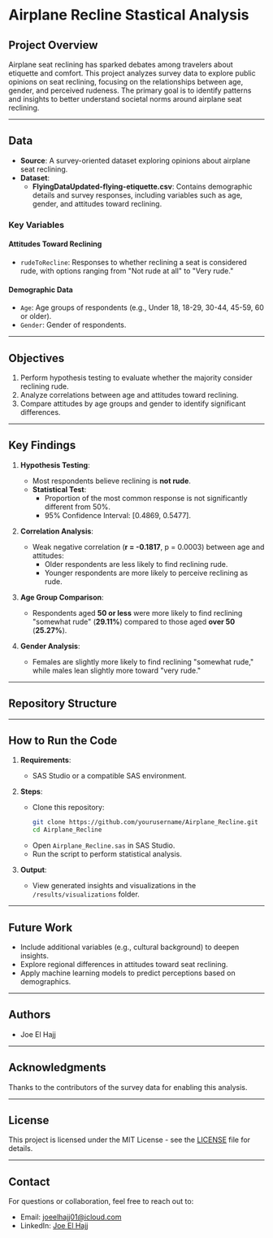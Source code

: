 # Airplane Recline Stastical Analysis

## Project Overview
Airplane seat reclining has sparked debates among travelers about etiquette and comfort. This project analyzes survey data to explore public opinions on seat reclining, focusing on the relationships between age, gender, and perceived rudeness. The primary goal is to identify patterns and insights to better understand societal norms around airplane seat reclining.

---

## Data
- **Source**: A survey-oriented dataset exploring opinions about airplane seat reclining.
- **Dataset**:
  - **FlyingDataUpdated-flying-etiquette.csv**: Contains demographic details and survey responses, including variables such as age, gender, and attitudes toward reclining.

### Key Variables
#### Attitudes Toward Reclining
- `rudeToRecline`: Responses to whether reclining a seat is considered rude, with options ranging from "Not rude at all" to "Very rude."

#### Demographic Data
- `Age`: Age groups of respondents (e.g., Under 18, 18-29, 30-44, 45-59, 60 or older).
- `Gender`: Gender of respondents.

---

## Objectives
1. Perform hypothesis testing to evaluate whether the majority consider reclining rude.
2. Analyze correlations between age and attitudes toward reclining.
3. Compare attitudes by age groups and gender to identify significant differences.

---

## Key Findings
1. **Hypothesis Testing**:
   - Most respondents believe reclining is **not rude**.
   - **Statistical Test**:
     - Proportion of the most common response is not significantly different from 50%.
     - 95% Confidence Interval: [0.4869, 0.5477].

2. **Correlation Analysis**:
   - Weak negative correlation (**r = -0.1817**, p = 0.0003) between age and attitudes:
     - Older respondents are less likely to find reclining rude.
     - Younger respondents are more likely to perceive reclining as rude.

3. **Age Group Comparison**:
   - Respondents aged **50 or less** were more likely to find reclining "somewhat rude" (**29.11%**) compared to those aged **over 50** (**25.27%**).

4. **Gender Analysis**:
   - Females are slightly more likely to find reclining "somewhat rude," while males lean slightly more toward "very rude."

---

## Repository Structure

---

## How to Run the Code
1. **Requirements**:
   - SAS Studio or a compatible SAS environment.

2. **Steps**:
   - Clone this repository:
     ```bash
     git clone https://github.com/yourusername/Airplane_Recline.git
     cd Airplane_Recline
     ```
   - Open `Airplane_Recline.sas` in SAS Studio.
   - Run the script to perform statistical analysis.

3. **Output**:
   - View generated insights and visualizations in the `/results/visualizations` folder.

---

## Future Work
- Include additional variables (e.g., cultural background) to deepen insights.
- Explore regional differences in attitudes toward seat reclining.
- Apply machine learning models to predict perceptions based on demographics.

---

## Authors
- Joe El Hajj

---

## Acknowledgments
Thanks to the contributors of the survey data for enabling this analysis.

---

## License
This project is licensed under the MIT License - see the [LICENSE](LICENSE) file for details.

---

## Contact
For questions or collaboration, feel free to reach out to:
- Email: joeelhajj01@icloud.com
- LinkedIn: [Joe El Hajj](https://www.linkedin.com/in/joe-el-hajj-443518301/)

